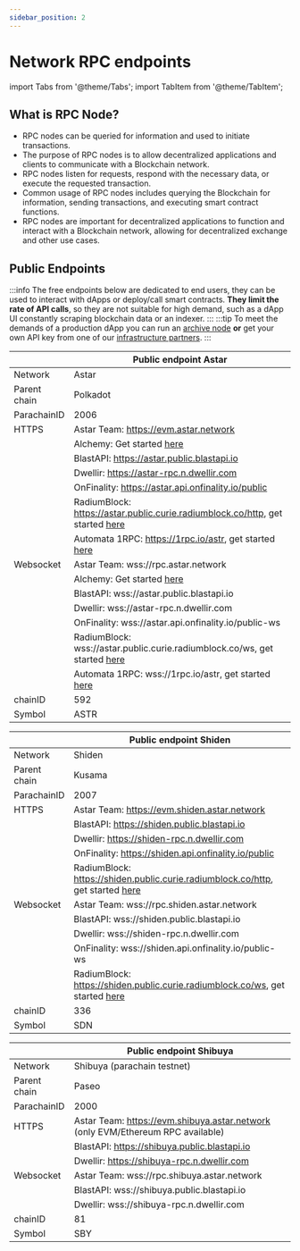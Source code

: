 ```yaml
---
sidebar_position: 2
---
```


# Network RPC endpoints

import Tabs from '@theme/Tabs';
import TabItem from '@theme/TabItem';


## What is RPC Node?
* RPC nodes can be queried for information and used to initiate transactions.
* The purpose of RPC nodes is to allow decentralized applications and clients to communicate with a Blockchain network.
* RPC nodes listen for requests, respond with the necessary data, or execute the requested transaction. 
* Common usage of RPC nodes includes querying the Blockchain for information, sending transactions, and executing smart contract functions.
* RPC nodes are important for decentralized applications to function and interact with a Blockchain network, allowing for decentralized exchange and other use cases.

## Public Endpoints

:::info
The free endpoints below are dedicated to end users, they can be used to interact with dApps or deploy/call smart contracts.
<b>They limit the rate of API calls</b>, so they are not suitable for high demand, such as a dApp UI constantly scraping blockchain data or an indexer.
:::
:::tip
To meet the demands of a production dApp you can run an [archive node](/docs/build/nodes/archive-node/) **or** get your own API key from one of our [infrastructure partners](/docs/build/integrations/node-providers).
:::

<Tabs>
<TabItem value="astar" label="Astar Network" default>

|   | Public endpoint Astar |
| --- | --- |
| Network | Astar |
| Parent chain | Polkadot |
| ParachainID | 2006 |
| HTTPS | Astar Team: https://evm.astar.network |
|         | Alchemy: Get started [here](https://www.alchemy.com/astar) |
|         | BlastAPI: https://astar.public.blastapi.io |
|         | Dwellir: https://astar-rpc.n.dwellir.com |
|         | OnFinality: https://astar.api.onfinality.io/public |
|         | RadiumBlock: https://astar.public.curie.radiumblock.co/http, get started [here](https://www.radiumblock.com) |
|         | Automata 1RPC: https://1rpc.io/astr, get started [here](https://www.1rpc.io) |
| Websocket | Astar Team: wss://rpc.astar.network |
|           | Alchemy: Get started [here](https://www.alchemy.com/astar) |
|           | BlastAPI: wss://astar.public.blastapi.io |
|           | Dwellir: wss://astar-rpc.n.dwellir.com |
|           | OnFinality: wss://astar.api.onfinality.io/public-ws |
|           | RadiumBlock: wss://astar.public.curie.radiumblock.co/ws, get started [here](https://www.radiumblock.com) |
|           | Automata 1RPC: wss://1rpc.io/astr, get started [here](https://www.1rpc.io) |
| chainID | 592 |
| Symbol | ASTR |

</TabItem>

<TabItem value="shiden" label="Shiden Network" default>

|   | Public endpoint Shiden |
| --- | --- |
| Network | Shiden |
| Parent chain | Kusama |
| ParachainID | 2007 |
| HTTPS | Astar Team: https://evm.shiden.astar.network |
|         | BlastAPI: https://shiden.public.blastapi.io |
|         | Dwellir: https://shiden-rpc.n.dwellir.com |
|         | OnFinality: https://shiden.api.onfinality.io/public |
|         | RadiumBlock: https://shiden.public.curie.radiumblock.co/http, get started [here](https://www.radiumblock.com) |
| Websocket |  Astar Team: wss://rpc.shiden.astar.network |
|           | BlastAPI: wss://shiden.public.blastapi.io |
|           | Dwellir: wss://shiden-rpc.n.dwellir.com |
|           | OnFinality: wss://shiden.api.onfinality.io/public-ws |
|           | RadiumBlock: https://shiden.public.curie.radiumblock.co/ws, get started [here](https://www.radiumblock.com) |
| chainID | 336 |
| Symbol | SDN |

</TabItem>

<TabItem value="shibuya" label="Shibuya Network" default>

|   | Public endpoint Shibuya |
| --- | --- |
| Network | Shibuya (parachain testnet) |
| Parent chain | Paseo |
| ParachainID | 2000 |
| HTTPS | Astar Team: https://evm.shibuya.astar.network (only EVM/Ethereum RPC available) |
|         | BlastAPI: https://shibuya.public.blastapi.io |
|         | Dwellir: https://shibuya-rpc.n.dwellir.com |
| Websocket | Astar Team: wss://rpc.shibuya.astar.network |
|           | BlastAPI: wss://shibuya.public.blastapi.io |
|           | Dwellir: wss://shibuya-rpc.n.dwellir.com |
| chainID | 81 |
| Symbol | SBY |

</TabItem>
</Tabs>
